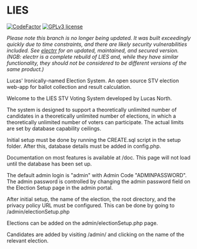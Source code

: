 # LIES
[![CodeFactor](https://www.codefactor.io/repository/github/thelucasnorth/lies/badge/master)](https://www.codefactor.io/repository/github/thelucasnorth/lies/overview/master) [![GPLv3 license](https://img.shields.io/badge/License-GPLv3-blue.svg)](http://perso.crans.org/besson/LICENSE.html)

*Please note this branch is no longer being updated. It was built exceedingly quickly due to time constraints, and there are likely security vulnerabilities included. See [electrr](https://electrr.app) for an updated, maintained, and secured version. (NGB: electrr is a complete rebuild of LIES and, while they have similar functionality, they should not be considered to be different versions of the same product.)*

Lucas' Ironically-named Election System. An open source STV election web-app for ballot collection and result calculation.

Welcome to the LIES STV Voting System developed by Lucas North.

The system is designed to support a theoretically unlimited number of candidates in a theoretically unlimited number of elections, in which a theoretically unlimited number of voters can participate. The actual limits are set by database capability ceilings.

Initial setup must be done by running the CREATE.sql script in the setup folder. After this, database details must be added in config.php.

Documentation on most features is available at /doc. This page will not load until the database has been set up.

The default admin login is "admin" with Admin Code "ADMINPASSWORD". The admin password is controlled by changing the admin password field on the Election Setup page in the admin portal.

After initial setup, the name of the election, the root directory, and the privacy policy URL must be configured. This can be done by going to /admin/electionSetup.php

Elections can be added on the admin/electionSetup.php page.

Candidates are added by visiting /admin/ and clicking on the name of the relevant election.
